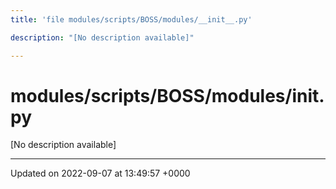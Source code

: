 ```yaml
---
title: 'file modules/scripts/BOSS/modules/__init__.py'

description: "[No description available]"

---
```


# modules/scripts/BOSS/modules/__init__.py



[No description available]






-------------------------------

Updated on 2022-09-07 at 13:49:57 +0000
